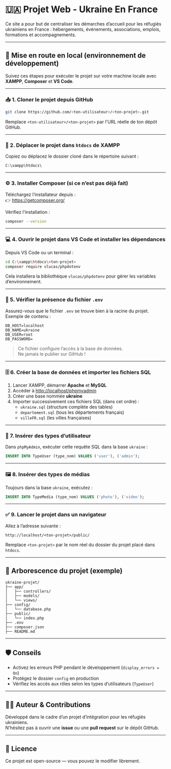 
# 🇺🇦 Projet Web - Ukraine En France

Ce site a pour but de centraliser les démarches d’accueil pour les réfugiés ukrainiens en France : hébergements, événements, associations, emplois, formations et accompagnements.

---

## 🚀 Mise en route en local (environnement de développement)

Suivez ces étapes pour exécuter le projet sur votre machine locale avec **XAMPP**, **Composer** et **VS Code**.

---

### 📥 1. Cloner le projet depuis GitHub

```bash
git clone https://github.com/<ton-utilisateur>/<ton-projet>.git
```

Remplace `<ton-utilisateur>/<ton-projet>` par l'URL réelle de ton dépôt GitHub.

---

### 📁 2. Déplacer le projet dans `htdocs` de XAMPP

Copiez ou déplacez le dossier cloné dans le répertoire suivant :

```
C:\xampp\htdocs\
```

---

### ⚙️ 3. Installer Composer (si ce n’est pas déjà fait)

Téléchargez l’installateur depuis :  
👉 https://getcomposer.org/

Vérifiez l’installation :

```bash
composer --version
```

---

### 💻 4. Ouvrir le projet dans VS Code et installer les dépendances

Depuis VS Code ou un terminal :

```bash
cd C:\xampp\htdocs\<ton-projet>
composer require vlucas/phpdotenv
```

Cela installera la bibliothèque `vlucas/phpdotenv` pour gérer les variables d’environnement.

---

### 🔐 5. Vérifier la présence du fichier `.env`

Assurez-vous que le fichier `.env` se trouve bien à la racine du projet. Exemple de contenu :

```env
DB_HOST=localhost
DB_NAME=ukraine
DB_USER=root
DB_PASSWORD=
```

> Ce fichier configure l’accès à la base de données.  
> Ne jamais le publier sur GitHub !

---

### 🗄 6. Créer la base de données et importer les fichiers SQL

1. Lancer XAMPP, démarrer **Apache** et **MySQL**
2. Accéder à [http://localhost/phpmyadmin](http://localhost/phpmyadmin)
3. Créer une base nommée **ukraine**
4. Importer successivement ces fichiers SQL (dans cet ordre) :
   - `ukraine.sql` (structure complète des tables)
   - `departement.sql` (tous les départements français)
   - `villeFR.sql` (les villes françaises)

---

### 👤 7. Insérer des types d’utilisateur

Dans `phpMyAdmin`, exécuter cette requête SQL dans la base `ukraine` :

```sql
INSERT INTO TypeUser (type_nom) VALUES ('user'), ('admin');
```

---

### 🖼️ 8. Insérer des types de médias

Toujours dans la base `ukraine`, exécutez :

```sql
INSERT INTO TypeMedia (type_nom) VALUES ('photo'), ('video');
```

---

### ✅ 9. Lancer le projet dans un navigateur

Allez à l’adresse suivante :

```
http://localhost/<ton-projet>/public/
```

Remplace `<ton-projet>` par le nom réel du dossier du projet placé dans `htdocs`.

---

## 📁 Arborescence du projet (exemple)

```
ukraine-projet/
├── app/
│   ├── controllers/
│   ├── models/
│   └── views/
├── config/
│   └── database.php
├── public/
│   └── index.php
├── .env
├── composer.json
├── README.md
```

---

## 🛡️ Conseils

- Activez les erreurs PHP pendant le développement (`display_errors = On`)
- Protégez le dossier `config` en production
- Vérifiez les accès aux rôles selon les types d’utilisateurs (`TypeUser`)

---

## 🧑‍💻 Auteur & Contributions

Développé dans le cadre d’un projet d’intégration pour les réfugiés ukrainiens.  
N’hésitez pas à ouvrir une **issue** ou une **pull request** sur le dépôt GitHub.

---

## 📝 Licence

Ce projet est open-source — vous pouvez le modifier librement.
